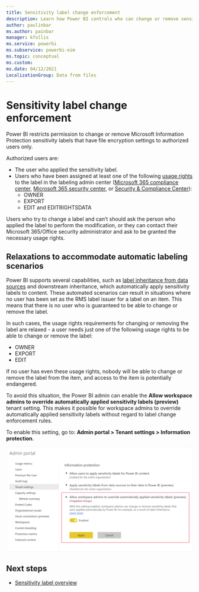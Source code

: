```yaml
---
title: Sensitivity label change enforcement 
description: Learn how Power BI controls who can change or remove sensitivity labels on Power BI content.
author: paulinbar
ms.author: painbar
manager: kfollis
ms.service: powerbi
ms.subservice: powerbi-eim
ms.topic: conceptual
ms.custom:
ms.date: 04/12/2021
LocalizationGroup: Data from files
---
```

# Sensitivity label change enforcement

Power BI restricts permission to change or remove Microsoft Information Protection sensitivity labels that have file encryption settings to authorized users only. 

Authorized users are:
* The user who applied the sensitivity label. 
* Users who have been assigned at least one of the following [usage rights](/microsoft-365/compliance/encryption-sensitivity-labels?view=o365-worldwide&preserve-view=true) to the label in the labeling admin center ([Microsoft 365 compliance center](https://compliance.microsoft.com/), [Microsoft 365 security center](https://security.microsoft.com/), or [Security & Compliance Center](https://protection.office.com/)):
    * OWNER
    * EXPORT
    * EDIT and EDITRIGHTSDATA

Users who try to change a label and can’t should ask the person who applied the label to perform the modification, or they can contact their Microsoft 365/Office security administrator and ask to be granted the necessary usage rights.

## Relaxations to accommodate automatic labeling scenarios

Power BI supports several capabilities, such as [label inheritance from data sources](service-security-sensitivity-label-inheritance-from-data-sources.md) and downstream inheritance, which automatically apply sensitivity labels to content. These automated scenarios can result in situations where no user has been set as the RMS label issuer for a label on an item. This means that there is no user who is guaranteed to be able to change or remove the label.

In such cases, the usage rights requirements for changing or removing the label are relaxed - a user needs just one of the following usage rights to be able to change or remove the label:
* OWNER
* EXPORT
* EDIT 

If no user has even these usage rights, nobody will be able to change or remove the label from the item, and access to the item is potentially endangered.

To avoid this situation, the Power BI admin can enable the **Allow workspace admins to override automatically applied sensitivity labels (preview)** tenant setting. This makes it possible for workspace admins to override automatically applied sensitivity labels without regard to label change enforcement rules.

To enable this setting, go to: **Admin portal > Tenant settings > Information protection**.

![Screenshot tenant switch allowing workspace admins to override automatically set sensitivity labels.](media/service-security-sensitivity-label-change-enforcement/lce-relaxations-allow-workspace-admins-tenant-switch.png)

## Next steps
* [Sensitivity label overview](service-security-sensitivity-label-overview.md)